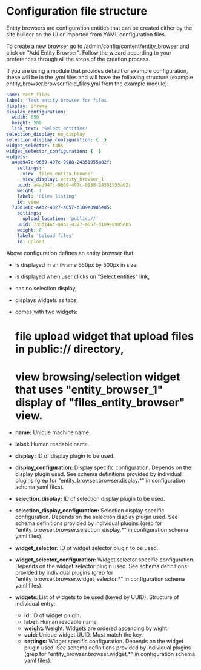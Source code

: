 # Configuration file structure

Entity browsers are configuration entities that can be created either by the site builder on the UI or imported from YAML configuration files.

To create a new browser go to /admin/config/content/entity_browser and click on "Add Entity Browser". Follow the wizard according to your preferences through all the steps of the creation process.

If you are using a module that provides default or example configuration, these will be in the .yml files and will have the following structure (example entity_browser.browser.field_files.yml from the example module): 


```yaml
name: test_files
label: 'Test entity browser for files'
display: iframe
display_configuration:
  width: 650
  height: 500
  link_text: 'Select entities'
selection_display: no_display
selection_display_configuration: {  }
widget_selector: tabs
widget_selector_configuration: {  }
widgets:
  a4ad947c-9669-497c-9988-24351955a02f:
    settings:
      view: files_entity_browser
      view_display: entity_browser_1
    uuid: a4ad947c-9669-497c-9988-24351955a02f
    weight: 1
    label: 'Files listing'
    id: view
  735d146c-a4b2-4327-a057-d109e0905e05:
    settings:
      upload_location: 'public://'
    uuid: 735d146c-a4b2-4327-a057-d109e0905e05
    weight: 0
    label: 'Upload files'
    id: upload

```

Above configuration defines an entity browser that:
- is displayed in an iFrame 650px by 500px in size, 
- is displayed when user clicks on "Select entities" link, 
- has no selection display,
- displays widgets as tabs,
- comes with two widgets:
  # file upload widget that upload files in public:// directory,
  # view browsing/selection widget that uses "entity_browser_1" display of "files_entity_browser" view.

- **name:** Unique machine name.
- **label:** Human readable name.
- **display:** ID of display plugin to be used.
- **display_configuration:** Display specific configuration. Depends on the display plugin used. See schema definitions provided by individual plugins (grep for "entity_browser.browser.display.*" in configuration schema yaml files).
- **selection_display:** ID of selection display plugin to be used.
- **selection_display_configuration:** Selection display specific configuration. Depends on the selection display plugin used. See schema definitions provided by individual plugins (grep for "entity_browser.browser.selection_display.*" in configuration schema yaml files).
- **widget_selector:** ID of widget selector plugin to be used.
- **widget_selector_configuration:** Widget selector specific configuration. Depends on the widget selector plugin used. See schema definitions provided by individual plugins (grep for "entity_browser.browser.widget_selector.*" in configuration schema yaml files).
- **widgets**: List of widgets to be used (keyed by UUID). Structure of individual entry:
  - **id:** ID of widget plugin.
  - **label:** Human readable name.
  - **weight:** Weight. Widgets are ordered ascending by wight.
  - **uuid:** Unique widget UUID. Must match the key.
  - **settings:** Widget specific configuration. Depends on the widget plugin used. See schema definitions provided by individual plugins (grep for "entity_browser.browser.widget.*" in configuration schema yaml files).
